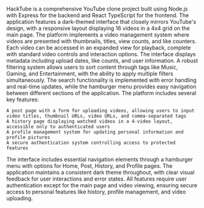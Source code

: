 HackTube is a comprehensive YouTube clone project built using Node.js with Express for the backend and React TypeScript for the frontend. The application features a dark-themed interface that closely mirrors YouTube's design, with a responsive layout displaying 16 videos in a 4x4 grid on the main page. The platform implements a video management system where videos are presented with thumbnails, titles, view counts, and like counters. Each video can be accessed in an expanded view for playback, complete with standard video controls and interaction options. The interface displays metadata including upload dates, like counts, and user information. A robust filtering system allows users to sort content through tags like Music, Gaming, and Entertainment, with the ability to apply multiple filters simultaneously. The search functionality is implemented with error handling and real-time updates, while the hamburger menu provides easy navigation between different sections of the application. The platform includes several key features:

    A post page with a form for uploading videos, allowing users to input video titles, thumbnail URLs, video URLs, and comma-separated tags
    A history page displaying watched videos in a 4-video layout, accessible only to authenticated users
    A profile management system for updating personal information and profile pictures
    A secure authentication system controlling access to protected features

The interface includes essential navigation elements through a hamburger menu with options for Home, Post, History, and Profile pages. The application maintains a consistent dark theme throughout, with clear visual feedback for user interactions and error states. All features require user authentication except for the main page and video viewing, ensuring secure access to personal features like history, profile management, and video uploading.
